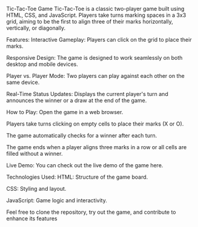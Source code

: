 Tic-Tac-Toe Game
Tic-Tac-Toe is a classic two-player game built using HTML, CSS, and JavaScript. Players take turns marking spaces in a 3x3 grid, aiming to be the first to align three of their marks horizontally, vertically, or diagonally.

Features:
Interactive Gameplay: Players can click on the grid to place their marks.

Responsive Design: The game is designed to work seamlessly on both desktop and mobile devices.

Player vs. Player Mode: Two players can play against each other on the same device.

Real-Time Status Updates: Displays the current player's turn and announces the winner or a draw at the end of the game.

How to Play:
Open the game in a web browser.

Players take turns clicking on empty cells to place their marks (X or O).

The game automatically checks for a winner after each turn.

The game ends when a player aligns three marks in a row or all cells are filled without a winner.

Live Demo:
You can check out the live demo of the game here.

Technologies Used:
HTML: Structure of the game board.

CSS: Styling and layout.

JavaScript: Game logic and interactivity.

Feel free to clone the repository, try out the game, and contribute to enhance its features
